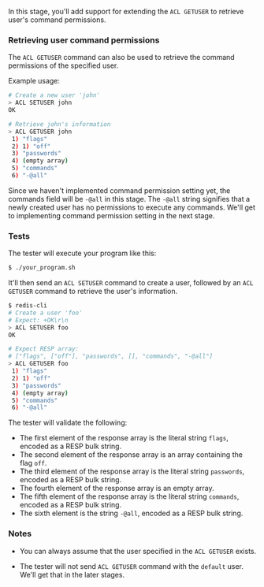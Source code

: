 In this stage, you'll add support for extending the `ACL GETUSER` to retrieve user's command permissions.

### Retrieving user command permissions

The `ACL GETUSER` command can also be used to retrieve the command permissions of the specified user.

Example usage:

```bash
# Create a new user 'john'
> ACL SETUSER john
OK

# Retrieve john's information
> ACL GETUSER john
 1) "flags"
 2) 1) "off"
 3) "passwords"
 4) (empty array)
 5) "commands"
 6) "-@all"
```

Since we haven't implemented command permission setting yet, the commands field will be `-@all` in this stage. The `-@all` string signifies that a newly created user has no permissions to execute any commands. We'll get to implementing command permission setting in the next stage.

### Tests

The tester will execute your program like this:

```bash
$ ./your_program.sh
```

It'll then send an `ACL SETUSER` command to create a user, followed by an `ACL GETUSER` command to retrieve the user's information.

```bash
$ redis-cli
# Create a user 'foo'
# Expect: +OK\r\n
> ACL SETUSER foo
OK

# Expect RESP array:
# ["flags", ["off"], "passwords", [], "commands", "-@all"]
> ACL GETUSER foo
 1) "flags"
 2) 1) "off"
 3) "passwords"
 4) (empty array)
 5) "commands"
 6) "-@all"
```

The tester will validate the following:

- The first element of the response array is the literal string `flags`, encoded as a RESP bulk string.
- The second element of the response array is an array containing the flag `off`.
- The third element of the response array is the literal string `passwords`, encoded as a RESP bulk string.
- The fourth element of the response array is an empty array.
- The fifth element of the response array is the literal string `commands`, encoded as a RESP bulk string.
- The sixth element is the string `-@all`, encoded as a RESP bulk string.

### Notes

- You can always assume that the user specified in the `ACL GETUSER` exists.

- The tester will not send `ACL GETUSER` command with the `default` user. We'll get that in the later stages.


